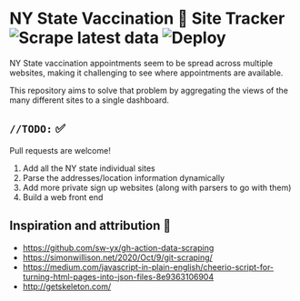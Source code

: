 # NY State Vaccination :syringe: Site Tracker ![Scrape latest data](https://github.com/99littlebugs/vaccine-site-finder/workflows/Scrape%20latest%20data/badge.svg) ![Deploy](https://github.com/99littlebugs/vaccine-site-finder/workflows/Deploy/badge.svg)
NY State vaccination appointments seem to be spread across multiple websites, making it challenging to see where appointments are available. 

This repository aims to solve that problem by aggregating the views of the many different sites to a single dashboard. 

## `//TODO:` :white_check_mark:
Pull requests are welcome!
1. Add all the NY state individual sites
1. Parse the addresses/location information dynamically
1. Add more private sign up websites (along with parsers to go with them)
1. Build a web front end

## Inspiration and attribution :pray:
* https://github.com/sw-yx/gh-action-data-scraping
* https://simonwillison.net/2020/Oct/9/git-scraping/
* https://medium.com/javascript-in-plain-english/cheerio-script-for-turning-html-pages-into-json-files-8e9363106904
* http://getskeleton.com/
